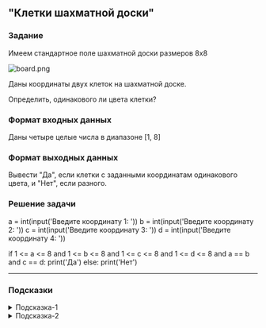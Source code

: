 ## "Клетки шахматной доски"

### Задание

Имеем стандартное поле шахматной доски размеров 8x8

![board.png](img/board.png)

Даны координаты двух клеток на шахматной доске.

Определить, одинакового ли цвета клетки?

### Формат входных данных

Даны четыре целые числа в диапазоне [1, 8]

### Формат выходных данных

Вывести "Да", если клетки с заданными координатам одинакового цвета, и "Нет", если разного.

### Решение задачи

a = int(input('Введите координату 1: '))
b = int(input('Введите координату 2: '))
c = int(input('Введите координату 3: '))
d = int(input('Введите координату 4: '))

if 1 <= a <= 8 and 1 <= b <= 8 and 1 <= c <= 8 and 1 <= d <= 8 and a == b and c == d:
    print('Да')
else:
    print('Нет')

---

### Подсказки

<details>
<summary>Подсказка-1</summary>
Условие для проверки четности числа:

```python
n % 2 == 0
```

</details>

<details>
<summary>Подсказка-2</summary>
Сумма двух нечетных чисел, всегда четная.
</details>
